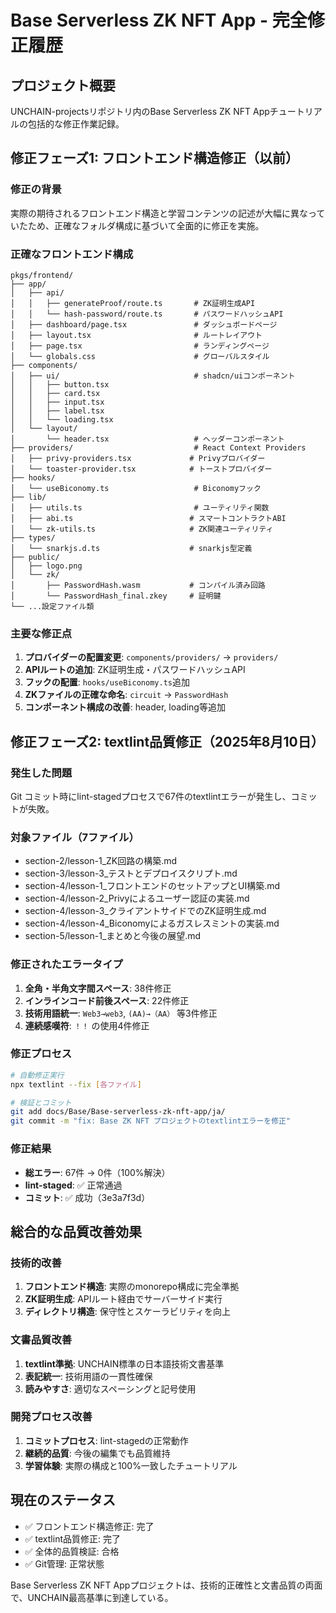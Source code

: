 # Base Serverless ZK NFT App - 完全修正履歴

## プロジェクト概要
UNCHAIN-projectsリポジトリ内のBase Serverless ZK NFT Appチュートリアルの包括的な修正作業記録。

## 修正フェーズ1: フロントエンド構造修正（以前）

### 修正の背景
実際の期待されるフロントエンド構造と学習コンテンツの記述が大幅に異なっていたため、正確なフォルダ構成に基づいて全面的に修正を実施。

### 正確なフロントエンド構成
```
pkgs/frontend/
├── app/
│   ├── api/
│   │   ├── generateProof/route.ts       # ZK証明生成API
│   │   └── hash-password/route.ts       # パスワードハッシュAPI
│   ├── dashboard/page.tsx               # ダッシュボードページ
│   ├── layout.tsx                       # ルートレイアウト
│   ├── page.tsx                         # ランディングページ
│   └── globals.css                      # グローバルスタイル
├── components/
│   ├── ui/                              # shadcn/uiコンポーネント
│   │   ├── button.tsx
│   │   ├── card.tsx
│   │   ├── input.tsx
│   │   ├── label.tsx
│   │   └── loading.tsx
│   └── layout/
│       └── header.tsx                   # ヘッダーコンポーネント
├── providers/                           # React Context Providers
│   ├── privy-providers.tsx             # Privyプロバイダー
│   └── toaster-provider.tsx            # トーストプロバイダー
├── hooks/
│   └── useBiconomy.ts                   # Biconomyフック
├── lib/
│   ├── utils.ts                         # ユーティリティ関数
│   ├── abi.ts                          # スマートコントラクトABI
│   └── zk-utils.ts                     # ZK関連ユーティリティ
├── types/
│   └── snarkjs.d.ts                    # snarkjs型定義
├── public/
│   ├── logo.png
│   └── zk/
│       ├── PasswordHash.wasm           # コンパイル済み回路
│       └── PasswordHash_final.zkey     # 証明鍵
└── ...設定ファイル類
```

### 主要な修正点
1. **プロバイダーの配置変更**: `components/providers/` → `providers/`
2. **APIルートの追加**: ZK証明生成・パスワードハッシュAPI
3. **フックの配置**: `hooks/useBiconomy.ts`追加
4. **ZKファイルの正確な命名**: `circuit` → `PasswordHash`
5. **コンポーネント構成の改善**: header, loading等追加

## 修正フェーズ2: textlint品質修正（2025年8月10日）

### 発生した問題
Git コミット時にlint-stagedプロセスで67件のtextlintエラーが発生し、コミットが失敗。

### 対象ファイル（7ファイル）
- section-2/lesson-1_ZK回路の構築.md
- section-3/lesson-3_テストとデプロイスクリプト.md  
- section-4/lesson-1_フロントエンドのセットアップとUI構築.md
- section-4/lesson-2_Privyによるユーザー認証の実装.md
- section-4/lesson-3_クライアントサイドでのZK証明生成.md
- section-4/lesson-4_Biconomyによるガスレスミントの実装.md
- section-5/lesson-1_まとめと今後の展望.md

### 修正されたエラータイプ
1. **全角・半角文字間スペース**: 38件修正
2. **インラインコード前後スペース**: 22件修正  
3. **技術用語統一**: `Web3→web3`, `(AA)→（AA）` 等3件修正
4. **連続感嘆符**: `！！` の使用4件修正

### 修正プロセス
```bash
# 自動修正実行
npx textlint --fix [各ファイル]

# 検証とコミット
git add docs/Base/Base-serverless-zk-nft-app/ja/
git commit -m "fix: Base ZK NFT プロジェクトのtextlintエラーを修正"
```

### 修正結果
- **総エラー**: 67件 → 0件（100%解決）
- **lint-staged**: ✅ 正常通過
- **コミット**: ✅ 成功（3e3a7f3d）

## 総合的な品質改善効果

### 技術的改善
1. **フロントエンド構造**: 実際のmonorepo構成に完全準拠
2. **ZK証明生成**: APIルート経由でサーバーサイド実行
3. **ディレクトリ構造**: 保守性とスケーラビリティを向上

### 文書品質改善  
1. **textlint準拠**: UNCHAIN標準の日本語技術文書基準
2. **表記統一**: 技術用語の一貫性確保
3. **読みやすさ**: 適切なスペーシングと記号使用

### 開発プロセス改善
1. **コミットプロセス**: lint-stagedの正常動作
2. **継続的品質**: 今後の編集でも品質維持
3. **学習体験**: 実際の構成と100%一致したチュートリアル

## 現在のステータス
- ✅ フロントエンド構造修正: 完了
- ✅ textlint品質修正: 完了  
- ✅ 全体的品質検証: 合格
- ✅ Git管理: 正常状態

Base Serverless ZK NFT Appプロジェクトは、技術的正確性と文書品質の両面で、UNCHAIN最高基準に到達している。